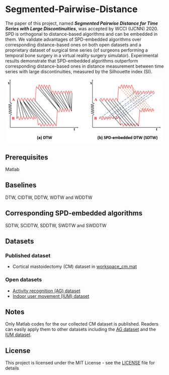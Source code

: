 # Segmented-Pairwise-Distance
The paper of this project, named ***Segmented Pairwise Distance for Time Series with Large Discontinuities***, was accepted by WCCI (IJCNN) 2020. SPD is orthogonal to distance-based algorithms and can be embedded in them. We validate advantages of SPD-embedded algorithms over corresponding distance-based ones on both open datasets and a proprietary dataset of surgical time series (of
surgeons performing a temporal bone surgery in a virtual reality surgery simulator). Experimental results demonstrate that SPD-embedded algorithms outperform corresponding distance-based ones in distance measurement between time series with large discontinuities, measured by the Silhouette index (SI).

<p align="center">
<img src="DTW&SDTW.png" width="600">
</p>

## Prerequisites
Matlab

## Baselines
DTW, CIDTW, DDTW, WDTW and WDDTW

## Corresponding SPD-embedded algorithms
SDTW, SCIDTW, SDDTW, SWDTW and SWDDTW

## Datasets

### Published dataset
* Cortical mastoidectomy (CM) dataset in [workspace_cm.mat](workspace_cm.mat)

### Open datasets
* [Activity recognition (AG) dataset](http://archive.ics.uci.edu/ml/datasets/Activity+Recognition+from+Single+Chest-Mounted+Accelerometer)
* [Indoor user movement (IUM) dataset](http://archive.ics.uci.edu/ml/datasets/Indoor+User+Movement+Prediction+from+RSS+data)

## Notes

Only Matlab codes for the our collected CM dataset is published. Readers can easily apply them to other datasets including the [AG dataset](http://archive.ics.uci.edu/ml/datasets/Activity+Recognition+from+Single+Chest-Mounted+Accelerometer) and the [IUM dataset](http://archive.ics.uci.edu/ml/datasets/Indoor+User+Movement+Prediction+from+RSS+data).

## License
This project is licensed under the MIT License - see the [LICENSE](LICENSE) file for details
